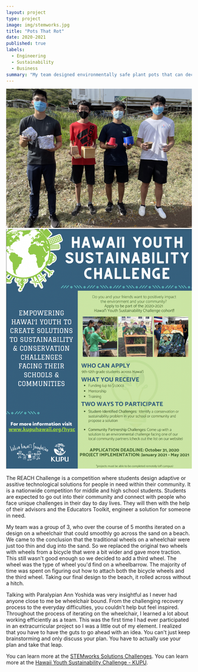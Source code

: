 ```yaml
---
layout: project
type: project
image: img/stemworks.jpg
title: "Pots That Rot"
date: 2020-2021
published: true
labels:
  - Engineering
  - Sustainability
  - Business
summary: "My team designed environmentally safe plant pots that can decompose. This project was the winner of the October 2020 STEMworks Pots That Rot Challenge. Following this, our team and project were invited to be a part of the Kupu Hawaii Youth Sustainability Challenge."
---
```


<div class="text-center p-4">
  <img width="700px" src="../img/IMG_1918.png" class="img-thumbnail" >
  <img width="700px" src="../img/Screen-Shot-2021-08-25-at-3.30.57-PM-793x1024.png" class="img-thumbnail" >
</div>

The REACH Challenge is a competition where students design adaptive or assitive technological solutions for people in need within their community. It is a nationwide competition for middle and high school students. Students are expected to go out into their community and connect with people who face unique challenges in their day to day lives. They will then with the help of their advisors and the Educators Toolkit, engineer a solution for someone in need.

My team was a group of 3, who over the course of 5 months iterated on a design on a wheelchair that could smoothly go across the sand on a beach. We came to the conclusion that the traditional wheels on a wheelchair were just too thin and dug into the sand. So we replaced the original two wheels with wheels from a bicycle that were a bit wider and gave more traction. This still wasn't good enough so we decided to add a third wheel. The wheel was the type of wheel you'd find on a wheelbarrow. The majority of time was spent on figuring out how to attach both the bicycle wheels and the third wheel. Taking our final design to the beach, it rolled across without a hitch.

Talking with Paralypian Ann Yoshida was very insightful as I never had anyone close to me be wheelchair bound. From the challenging recovery process to the everyday difficulties, you couldn't help but feel inspired. Throughout the process of iterating on the wheelchair, I learned a lot about working efficiently as a team. This was the first time I had ever participated in an extracurricular project so I was a little out of my element. I realized that you have to have the guts to go ahead with an idea. You can't just keep brainstorming and only discuss your plan. You have to actually use your plan and take that leap.

You can learn more at the [STEMworks Solutions Challenges](https://www.stemworkshawaii.org/stemworks-solutions).
You can learn more at the [Hawaii Youth Sustainability Challenge - KUPU](https://www.kupuhawaii.org/hawaii-youth-sustainability-challenge).
